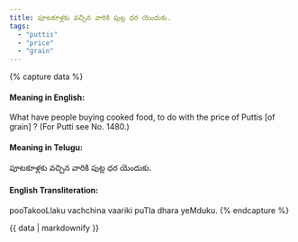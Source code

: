 ```yaml
---
title: పూటకూళ్లకు వచ్చిన వారికి పుట్ల ధర యెందుకు.
tags:
  - "puttis"
  - "price"
  - "grain"
---
```


{% capture data %}
#### Meaning in English:
What have people buying cooked food, to do with the price of Puttis [of grain] ?
(For Putti see No. 1480.)

#### Meaning in Telugu:
పూటకూళ్లకు వచ్చిన వారికి పుట్ల ధర యెందుకు.

#### English Transliteration:
pooTakooLlaku vachchina vaariki puTla dhara yeMduku.
{% endcapture %}

{{ data | markdownify }}

